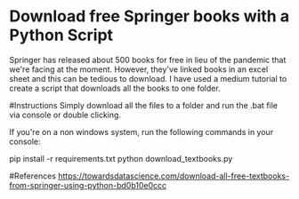 # Download free Springer books with a Python Script

Springer has released about 500 books for free in lieu of the pandemic that we're facing at the moment. However, they've linked books in an excel sheet and this can be tedious to download. I have used a medium tutorial to create a script that downloads all the books to one folder.

#Instructions 
Simply download all the files to a folder and run the .bat file via console or double clicking. 

If you're on a non windows system, run the following commands in your console:

pip install -r requirements.txt
python  download_textbooks.py

#References
https://towardsdatascience.com/download-all-free-textbooks-from-springer-using-python-bd0b10e0ccc
